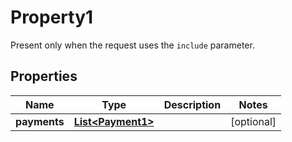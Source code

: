 

# Property1

Present only when the request uses the `include` parameter.

## Properties

| Name | Type | Description | Notes |
|------------ | ------------- | ------------- | -------------|
|**payments** | [**List&lt;Payment1&gt;**](Payment1.md) |  |  [optional] |



